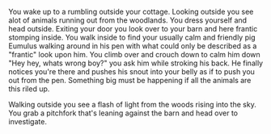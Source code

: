 You wake up to a rumbling outside your cottage. Looking outside you see alot of animals running out from the woodlands. You dress yourself and head outside. Exiting your door you look over to your barn and here frantic stomping inside. 
You walk inside to find your usually calm and friendly pig Eumulus walking around in his pen with what could only be described as a "frantic" look upon him. You climb over and crouch down to calm him down "Hey hey, whats wrong boy?" you ask him while stroking his back. He finally notices you're there and pushes his snout into your belly as if to push you out from the pen. Something big must be happening if all the animals are this riled up.

Walking outside you see a flash of light from the woods rising into the sky. You grab a pitchfork that's leaning against the barn and head over to investigate.